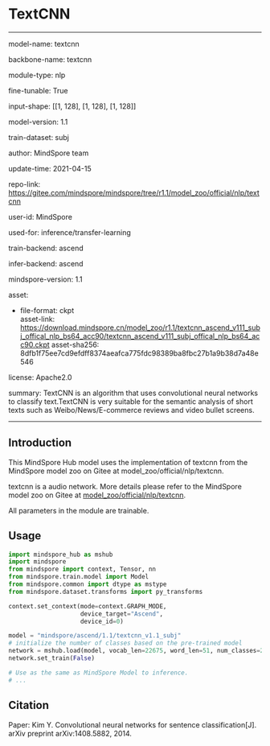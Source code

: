 # TextCNN

---

model-name: textcnn

backbone-name: textcnn

module-type: nlp

fine-tunable: True

input-shape: [[1, 128], [1, 128], [1, 128]]

model-version: 1.1

train-dataset: subj

author: MindSpore team

update-time: 2021-04-15

repo-link: <https://gitee.com/mindspore/mindspore/tree/r1.1/model_zoo/official/nlp/textcnn>

user-id: MindSpore

used-for: inference/transfer-learning

train-backend: ascend

infer-backend: ascend

mindspore-version: 1.1

asset:

  -
    file-format: ckpt  
    asset-link: <https://download.mindspore.cn/model_zoo/r1.1/textcnn_ascend_v111_subj_offical_nlp_bs64_acc90/textcnn_ascend_v111_subj_offical_nlp_bs64_acc90.ckpt>
    asset-sha256: 8dfb1f75ee7cd9efdff8374aeafca775fdc98389ba8fbc27b1a9b38d7a48e546

license: Apache2.0

summary: TextCNN is an algorithm that uses convolutional neural networks to classify text.TextCNN is very suitable for the semantic analysis of short texts such as Weibo/News/E-commerce reviews and video bullet screens.

---

## Introduction

This MindSpore Hub model uses the implementation of textcnn from the MindSpore model zoo on Gitee at model_zoo/official/nlp/textcnn.

textcnn is a audio network. More details please refer to the MindSpore model zoo on Gitee at [model_zoo/official/nlp/textcnn](https://gitee.com/mindspore/mindspore/blob/r1.1/model_zoo/official/nlp/textcnn/README.md).

All parameters in the module are trainable.

## Usage

```python
import mindspore_hub as mshub
import mindspore
from mindspore import context, Tensor, nn
from mindspore.train.model import Model
from mindspore.common import dtype as mstype
from mindspore.dataset.transforms import py_transforms

context.set_context(mode=context.GRAPH_MODE,
                    device_target="Ascend",
                    device_id=0)

model = "mindspore/ascend/1.1/textcnn_v1.1_subj"
# initialize the number of classes based on the pre-trained model
network = mshub.load(model, vocab_len=22675, word_len=51, num_classes=2, vec_length=40)
network.set_train(False)

# Use as the same as MindSpore Model to inference.
# ...
```

## Citation

Paper: Kim Y. Convolutional neural networks for sentence classification[J]. arXiv preprint arXiv:1408.5882, 2014.
